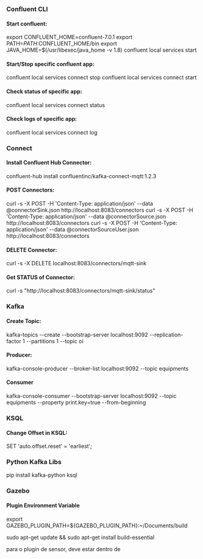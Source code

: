 


### Confluent CLI

#### Start confluent:

export CONFLUENT_HOME=confluent-7.0.1
export PATH=$PATH:$CONFLUENT_HOME/bin
export JAVA_HOME=$(/usr/libexec/java_home -v 1.8)
confluent local services start

#### Start/Stop specific confluent app:

confluent local services connect stop
confluent local services connect start

#### Check status of specific app:

confluent local services connect status

#### Check logs of specific app:

confluent local services connect log

### Connect

#### Install Confluent Hub Connector:

confluent-hub install confluentinc/kafka-connect-mqtt:1.2.3

#### POST Connectors:
curl -s -X POST -H 'Content-Type: application/json' --data @connectorSink.json http://localhost:8083/connectors
curl -s -X POST -H 'Content-Type: application/json' --data @connectorSource.json http://localhost:8083/connectors
curl -s -X POST -H 'Content-Type: application/json' --data @connectorSourceUser.json http://localhost:8083/connectors

#### DELETE Connector:
curl -s -X DELETE localhost:8083/connectors/mqtt-sink

#### Get STATUS of Connector:
curl -s "http://localhost:8083/connectors/mqtt-sink/status"

### Kafka

#### Create Topic:
kafka-topics --create --bootstrap-server localhost:9092 --replication-factor 1 --partitions 1 --topic oi

#### Producer:
kafka-console-producer --broker-list localhost:9092 --topic equipments

#### Consumer
kafka-console-consumer --bootstrap-server localhost:9092 --topic equipments --property print.key=true --from-beginning

### KSQL

#### Change Offset in KSQL:
SET 'auto.offset.reset' = 'earliest';

### Python Kafka Libs
pip install kafka-python ksql

### Gazebo

#### Plugin Environment Variable
export GAZEBO_PLUGIN_PATH=${GAZEBO_PLUGIN_PATH}:~/Documents/build

sudo apt-get update && sudo apt-get install build-essential

para o plugin de sensor, <plugin> deve estar dentro de <sensor>




